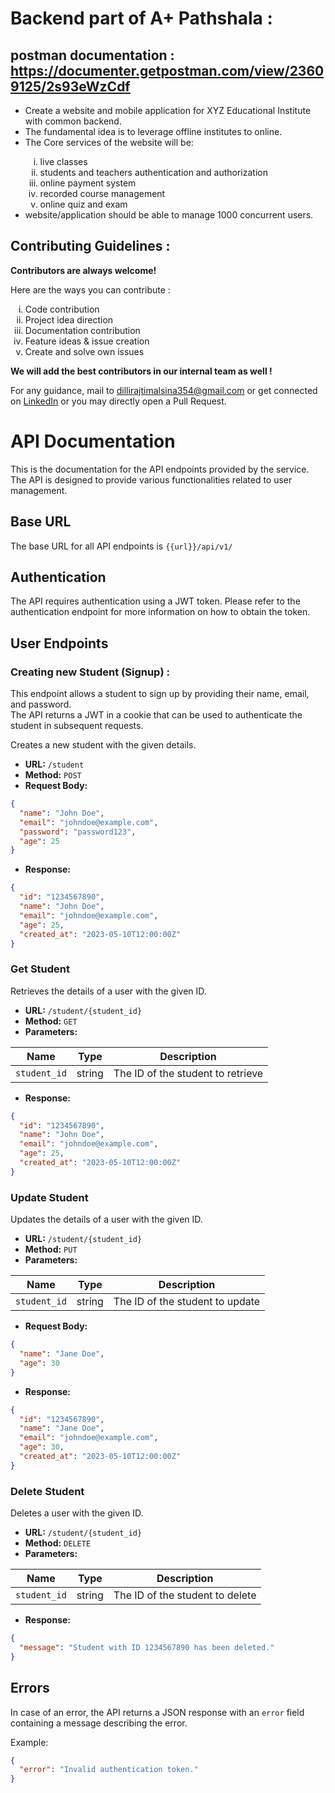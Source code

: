 # Backend part of A+ Pathshala :

## postman documentation : https://documenter.getpostman.com/view/23609125/2s93eWzCdf

<ul>
    <li>Create a website and mobile application for XYZ Educational Institute with common backend.</li>
    <li>The fundamental idea is to leverage offline institutes to online.</li>
    <li>The Core services of the website will be:</li>
    <ol type="i">
        <li>live classes</li> 
        <li>students and teachers authentication and authorization</li>
        <li>online payment system</li> 
        <li>recorded course management</li> 
        <li>online quiz and exam</li>
    </ol>
    <li>website/application should be able to manage 1000 concurrent users.</li> 
</ul>

## Contributing Guidelines :

**Contributors are always welcome!**

Here are the ways you can contribute :

<ol type="i">
    <li>Code contribution</li>
    <li>Project idea direction</li>
    <li>Documentation contribution</li>
    <li>Feature ideas & issue creation</li>
    <li>Create and solve own issues</li>
</ol>

**We will add the best contributors in our internal team as well !**

For any guidance, mail to dillirajtimalsina354@gmail.com or get connected on [LinkedIn](https://www.linkedin.com/in/dilli-raj-timalsina) or you may directly open a Pull Request.

<!-- API DOCUMENTATION STARTS HERE -->
# API Documentation

This is the documentation for the API endpoints provided by the service. The API is designed to provide various functionalities related to user management.

## Base URL

The base URL for all API endpoints is `{{url}}/api/v1/`

## Authentication

The API requires authentication using a JWT token. Please refer to the authentication endpoint for more information on how to obtain the token.

## User Endpoints

### Creating new Student (Signup) : 

This endpoint allows a student to sign up by providing their name, email, and password.<br>
The API returns a JWT in a cookie that can be used to authenticate the student in subsequent requests.

Creates a new student with the given details.

- **URL:** `/student`
- **Method:** `POST`
- **Request Body:**

```json
{
  "name": "John Doe",
  "email": "johndoe@example.com",
  "password": "password123",
  "age": 25
}
```

- **Response:**

```json
{
  "id": "1234567890",
  "name": "John Doe",
  "email": "johndoe@example.com",
  "age": 25,
  "created_at": "2023-05-10T12:00:00Z"
}
```

### Get Student

Retrieves the details of a user with the given ID.

- **URL:** `/student/{student_id}`
- **Method:** `GET`
- **Parameters:**

| Name      | Type   | Description                    |
| --------- | ------ | ------------------------------ |
| `student_id` | string | The ID of the student to retrieve |

- **Response:**

```json
{
  "id": "1234567890",
  "name": "John Doe",
  "email": "johndoe@example.com",
  "age": 25,
  "created_at": "2023-05-10T12:00:00Z"
}
```

### Update Student

Updates the details of a user with the given ID.

- **URL:** `/student/{student_id}`
- **Method:** `PUT`
- **Parameters:**

| Name      | Type   | Description                  |
| --------- | ------ | ---------------------------- |
| `student_id` | string | The ID of the student to update |

- **Request Body:**

```json
{
  "name": "Jane Doe",
  "age": 30
}
```

- **Response:**

```json
{
  "id": "1234567890",
  "name": "Jane Doe",
  "email": "johndoe@example.com",
  "age": 30,
  "created_at": "2023-05-10T12:00:00Z"
}
```

### Delete Student

Deletes a user with the given ID.

- **URL:** `/student/{student_id}`
- **Method:** `DELETE`
- **Parameters:**

| Name      | Type   | Description                  |
| --------- | ------ | ---------------------------- |
| `student_id` | string | The ID of the student to delete |

- **Response:**

```json
{
  "message": "Student with ID 1234567890 has been deleted."
}
```

## Errors

In case of an error, the API returns a JSON response with an `error` field containing a message describing the error.

Example:

```json
{
  "error": "Invalid authentication token."
}
```
